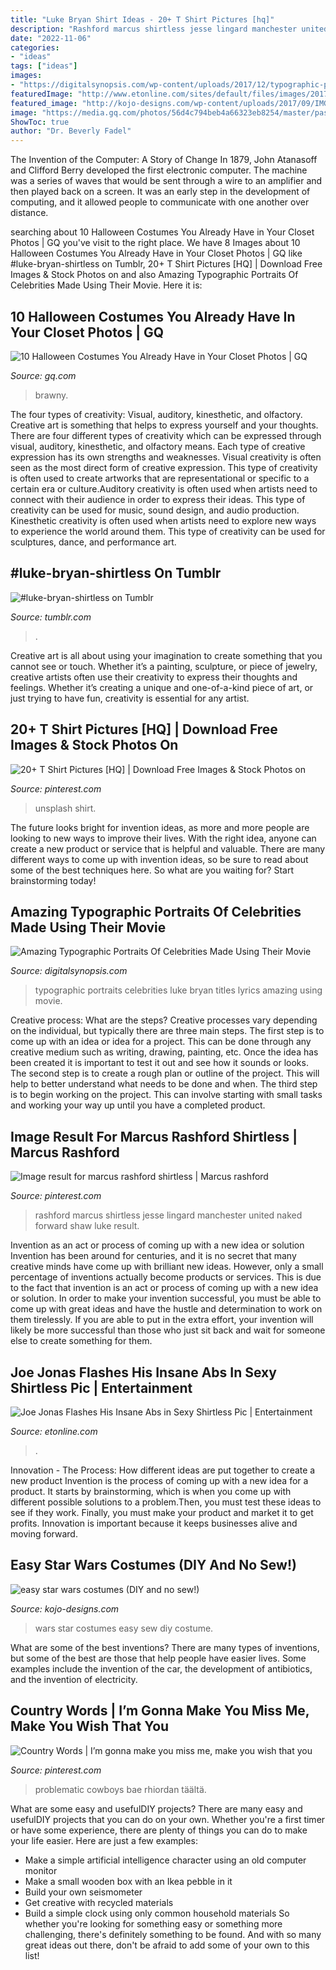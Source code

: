 ```yaml
---
title: "Luke Bryan Shirt Ideas - 20+ T Shirt Pictures [hq]"
description: "Rashford marcus shirtless jesse lingard manchester united naked forward shaw luke result"
date: "2022-11-06"
categories:
- "ideas"
tags: ["ideas"]
images:
- "https://digitalsynopsis.com/wp-content/uploads/2017/12/typographic-portraits-of-celebrities-luke-bryan.jpg"
featuredImage: "http://www.etonline.com/sites/default/files/images/2017-01/1280_joe_jonas_boxing_instagram.jpg"
featured_image: "http://kojo-designs.com/wp-content/uploads/2017/09/IMG_8821-002.jpg"
image: "https://media.gq.com/photos/56d4c794beb4a66323eb8254/master/pass/details-bryan-greenberg-brawny-man-halloween-costume.jpg"
ShowToc: true
author: "Dr. Beverly Fadel"
---
```



The Invention of the Computer: A Story of Change
In 1879, John Atanasoff and Clifford Berry developed the first electronic computer. The machine was a series of waves that would be sent through a wire to an amplifier and then played back on a screen. It was an early step in the development of computing, and it allowed people to communicate with one another over distance.

	

		
searching about 10 Halloween Costumes You Already Have in Your Closet Photos | GQ you've visit to the right place. We have 8 Images about 10 Halloween Costumes You Already Have in Your Closet Photos | GQ like #luke-bryan-shirtless on Tumblr, 20+ T Shirt Pictures [HQ] | Download Free Images &amp; Stock Photos on and also Amazing Typographic Portraits Of Celebrities Made Using Their Movie. Here it is:
		
    
## 10 Halloween Costumes You Already Have In Your Closet Photos | GQ

<img loading=lazy src="https://media.gq.com/photos/56d4c794beb4a66323eb8254/master/pass/details-bryan-greenberg-brawny-man-halloween-costume.jpg" onerror="this.onerror=null;this.src='https://tse3.mm.bing.net/th?id=OIP.6379t4fJTFfN8cD4S7j31AHaKj&amp;pid=15.1';" alt="10 Halloween Costumes You Already Have in Your Closet Photos | GQ">

_Source: gq.com_

>brawny. 

	

The four types of creativity: Visual, auditory, kinesthetic, and olfactory.
Creative art is something that helps to express yourself and your thoughts. There are four different types of creativity which can be expressed through visual, auditory, kinesthetic, and olfactory means. Each type of creative expression has its own strengths and weaknesses. Visual creativity is often seen as the most direct form of creative expression. This type of creativity is often used to create artworks that are representational or specific to a certain era or culture.Auditory creativity is often used when artists need to connect with their audience in order to express their ideas. This type of creativity can be used for music, sound design, and audio production. Kinesthetic creativity is often used when artists need to explore new ways to experience the world around them. This type of creativity can be used for sculptures, dance, and performance art.

    
## #luke-bryan-shirtless On Tumblr

<img loading=lazy src="https://64.media.tumblr.com/4c23ee50cae7822295bdb2753fa7ef58/tumblr_mu5sk6WlQU1rebpwjo1_540.png" onerror="this.onerror=null;this.src='https://tse4.mm.bing.net/th?id=OIP.jpoKvJqheVZ3B0mrsJmmrQHaKX&amp;pid=15.1';" alt="#luke-bryan-shirtless on Tumblr">

_Source: tumblr.com_

>. 

	

Creative art is all about using your imagination to create something that you cannot see or touch. Whether it’s a painting, sculpture, or piece of jewelry, creative artists often use their creativity to express their thoughts and feelings. Whether it’s creating a unique and one-of-a-kind piece of art, or just trying to have fun, creativity is essential for any artist.

    
## 20+ T Shirt Pictures [HQ] | Download Free Images &amp; Stock Photos On

<img loading=lazy src="https://i.pinimg.com/736x/4e/65/37/4e65374bb87bec7d9f8f24493a4d5d1b.jpg" onerror="this.onerror=null;this.src='https://tse4.mm.bing.net/th?id=OIP.VkTZO5afW2cv5_OYQ8CejAHaLH&amp;pid=15.1';" alt="20+ T Shirt Pictures [HQ] | Download Free Images &amp; Stock Photos on">

_Source: pinterest.com_

>unsplash shirt. 

	

The future looks bright for invention ideas, as more and more people are looking to new ways to improve their lives. With the right idea, anyone can create a new product or service that is helpful and valuable. There are many different ways to come up with invention ideas, so be sure to read about some of the best techniques here. So what are you waiting for? Start brainstorming today!

    
## Amazing Typographic Portraits Of Celebrities Made Using Their Movie

<img loading=lazy src="https://digitalsynopsis.com/wp-content/uploads/2017/12/typographic-portraits-of-celebrities-luke-bryan.jpg" onerror="this.onerror=null;this.src='https://tse2.mm.bing.net/th?id=OIP.9pQIq7uwpgP51N9psCMJPAHaJ4&amp;pid=15.1';" alt="Amazing Typographic Portraits Of Celebrities Made Using Their Movie">

_Source: digitalsynopsis.com_

>typographic portraits celebrities luke bryan titles lyrics amazing using movie. 

	

Creative process: What are the steps?
Creative processes vary depending on the individual, but typically there are three main steps. The first step is to come up with an idea or idea for a project. This can be done through any creative medium such as writing, drawing, painting, etc. Once the idea has been created it is important to test it out and see how it sounds or looks. The second step is to create a rough plan or outline of the project. This will help to better understand what needs to be done and when. The third step is to begin working on the project. This can involve starting with small tasks and working your way up until you have a completed product.

    
## Image Result For Marcus Rashford Shirtless | Marcus Rashford

<img loading=lazy src="https://i.pinimg.com/736x/e0/b4/4b/e0b44b0a307207c8cc85780d6515c7ad.jpg" onerror="this.onerror=null;this.src='https://tse1.mm.bing.net/th?id=OIP.3_phf_lawwwLE6LG8jh6TgHaJS&amp;pid=15.1';" alt="Image result for marcus rashford shirtless | Marcus rashford">

_Source: pinterest.com_

>rashford marcus shirtless jesse lingard manchester united naked forward shaw luke result. 

	

Invention as an act or process of coming up with a new idea or solution
Invention has been around for centuries, and it is no secret that many creative minds have come up with brilliant new ideas. However, only a small percentage of inventions actually become products or services. This is due to the fact that invention is an act or process of coming up with a new idea or solution. In order to make your invention successful, you must be able to come up with great ideas and have the hustle and determination to work on them tirelessly. If you are able to put in the extra effort, your invention will likely be more successful than those who just sit back and wait for someone else to create something for them.

    
## Joe Jonas Flashes His Insane Abs In Sexy Shirtless Pic | Entertainment

<img loading=lazy src="http://www.etonline.com/sites/default/files/images/2017-01/1280_joe_jonas_boxing_instagram.jpg" onerror="this.onerror=null;this.src='https://tse4.mm.bing.net/th?id=OIP.JSK12fYjF-v25GNjK7oBpAHaEK&amp;pid=15.1';" alt="Joe Jonas Flashes His Insane Abs in Sexy Shirtless Pic | Entertainment">

_Source: etonline.com_

>. 

	

Innovation - The Process: How different ideas are put together to create a new product
Invention is the process of coming up with a new idea for a product. It starts by brainstorming, which is when you come up with different possible solutions to a problem.Then, you must test these ideas to see if they work. Finally, you must make your product and market it to get profits. Innovation is important because it keeps businesses alive and moving forward.

    
## Easy Star Wars Costumes (DIY And No Sew!)

<img loading=lazy src="http://kojo-designs.com/wp-content/uploads/2017/09/IMG_8821-002.jpg" onerror="this.onerror=null;this.src='https://tse4.mm.bing.net/th?id=OIP.ObWDUfRdMm6Vf0hizOc5vAHaLH&amp;pid=15.1';" alt="easy star wars costumes (DIY and no sew!)">

_Source: kojo-designs.com_

>wars star costumes easy sew diy costume. 

	

What are some of the best inventions?
There are many types of inventions, but some of the best are those that help people have easier lives. Some examples include the invention of the car, the development of antibiotics, and the invention of electricity.

    
## Country Words | I’m Gonna Make You Miss Me, Make You Wish That You

<img loading=lazy src="https://i.pinimg.com/736x/e3/9a/b8/e39ab899c177dc166057fca812e21e19--house-party-a-house.jpg" onerror="this.onerror=null;this.src='https://tse1.mm.bing.net/th?id=OIP.137Cd_V_BI7RvBZnNBWpTwHaJ4&amp;pid=15.1';" alt="Country Words | I’m gonna make you miss me, make you wish that you">

_Source: pinterest.com_

>problematic cowboys bae rhiordan täältä. 

	

What are some easy and usefulDIY projects?
There are many easy and usefulDIY projects that you can do on your own. Whether you're a first timer or have some experience, there are plenty of things you can do to make your life easier. Here are just a few examples: 
- Make a simple artificial intelligence character using an old computer monitor 
- Make a small wooden box with an Ikea pebble in it 
- Build your own seismometer 
- Get creative with recycled materials 
- Build a simple clock using only common household materials 
So whether you're looking for something easy or something more challenging, there's definitely something to be found. And with so many great ideas out there, don't be afraid to add some of your own to this list!


